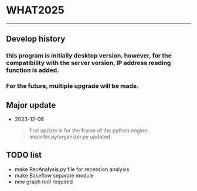 WHAT2025
=============
-------------
Develop history
-------------

### this program is initially desktop version. however, for the compatibility with the server version, IP address reading function is added.

### For the future, multiple upgrade will be made.

## Major update
* 2023-12-06
    >first update is for the frame of the python engine. importer.py/organizer.py updated


## TODO list
- make RecAnalysis.py file for recession analysis
- make Baseflow separate module
- new graph tool required